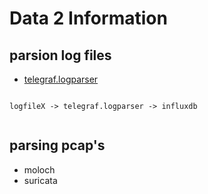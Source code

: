 # Data 2 Information


## parsion log files

* [telegraf.logparser](https://github.com/influxdata/telegraf/tree/master/plugins/inputs/logparser)


```

logfileX -> telegraf.logparser -> influxdb


```

## parsing pcap's

* moloch
* suricata
